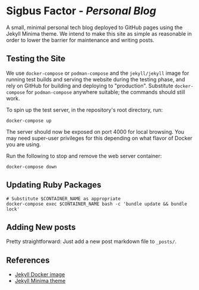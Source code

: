 # Sigbus Factor - _Personal Blog_

A small, minimal personal tech blog deployed to GitHub pages using the Jekyll
Minima theme. We intend to make this site as simple as reasonable in order to
lower the barrier for maintenance and writing posts.


## Testing the Site

We use `docker-compose` or `podman-compose` and the `jekyll/jekyll` image for
running test builds and serving the website during the testing phase, and rely
on GitHub for building and deploying to "production". Substitute
`docker-compose` for `podman-compose` anywhere suitable; the commands should
still work.

To spin up the test server, in the repository's root directory, run:
```shell
docker-compose up
```
The server should now be exposed on port 4000 for local browsing. You may need
super-user privileges for this depending on what flavor of Docker you are using.

Run the following to stop and remove the web server container:
```shell
docker-compose down
```

## Updating Ruby Packages

```shell
# Substitute $CONTAINER_NAME as appropriate
docker-compose exec $CONTAINER_NAME bash -c 'bundle update && bundle lock'
```


## Adding New posts

Pretty straightforward: Just add a new post markdown file to `_posts/`.


## References

 * [Jekyll Docker image](https://hub.docker.com/jekyll/jekyll)
 * [Jekyll Minima theme](https://jekyll.github.io/minima)
